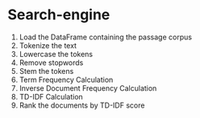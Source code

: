 # Search-engine

1. Load the DataFrame containing the passage corpus
2. Tokenize the text
3. Lowercase the tokens
4. Remove stopwords
5. Stem the tokens
6. Term Frequency Calculation
7. Inverse Document Frequency Calculation
8. TD-IDF Calculation
9. Rank the documents by TD-IDF score
